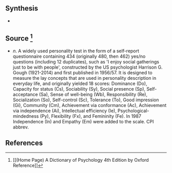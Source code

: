 ## Synthesis
- 
## Source [^1]
- $n$. A widely used personality test in the form of a self-report questionnaire containing 434 (originally 480, then 462) yes/no questions (including 12 duplicates), such as 'I enjoy social gatherings just to be with people', constructed by the US psychologist Harrison G. Gough (1921-2014) and first published in 1956/57. It is designed to measure the lay concepts that are used in personality description in everyday life, and originally yielded 18 scores: Dominance (Do), Capacity for status (Cs), Sociability (Sy), Social presence (Sp), Self-acceptance (Sa), Sense of well-being (Wb), Responsibility (Re), Socialization (So), Self-control (Sc), Tolerance (To), Good impression (Gi), Community (Cm), Achievement via conformance (Ac), Achievement via independence (Ai), Intellectual efficiency (Ie), Psychological-mindedness (Py), Flexibility (Fx), and Femininity (Fe). In 1987 Independence (In) and Empathy (Em) were added to the scale. CPI abbrev.
## References

[^1]: [[(Home Page) A Dictionary of Psychology 4th Edition by Oxford Reference]]